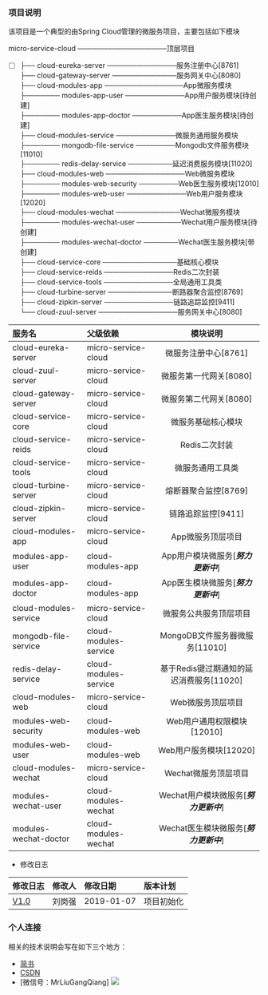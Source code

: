 ### 项目说明
该项目是一个典型的由Spring Cloud管理的微服务项目，主要包括如下模块

micro-service-cloud ──────────────────顶层项目<br>
- [ ] ├── cloud-eureka-server ──────────────服务注册中心[8761]<br>
├── cloud-gateway-server ─────────────服务网关中心[8080]<br>
├── cloud-modules-app ────────────────App微服务模块<br>
├─────── modules-app-user ────────────App用户服务模块[待创建]<br>
├─────── modules-app-doctor ──────────App医生服务模块[待创建]<br>
├── cloud-modules-service ────────────微服务通用服务模块<br>
├─────── mongodb-file-service ────────Mongodb文件服务模块[11010]<br>
├─────── redis-delay-service ─────────延迟消费服务模块[11020]<br>
├── cloud-modules-web ────────────────Web微服务模块<br>
├─────── modules-web-security ────────Web医生服务模块[12010]<br>
├─────── modules-web-user ────────────Web用户服务模块[12020]<br>
├── cloud-modules-wechat ─────────────Wechat微服务模块<br>
├─────── modules-wechat-user ─────────Wechat用户服务模块[待创建]<br>
├─────── modules-wechat-doctor ───────Wechat医生服务模块[带创建]<br>
├── cloud-service-core ───────────────基础核心模块<br>
├── cloud-service-reids ──────────────Redis二次封装<br>
├── cloud-service-tools ──────────────全局通用工具类<br>
├── cloud-turbine-server ─────────────断路器聚合监控[8769]<br>
├── cloud-zipkin-server ──────────────链路追踪监控[9411]<br>
└── cloud-zuul-server ────────────────服务网关中心[8080]<br>

|服务名 | 父级依赖 | 模块说明|
|:----|:----|:----:|
|cloud-eureka-server|micro-service-cloud|微服务注册中心[8761]|
|cloud-zuul-server|micro-service-cloud|微服务第一代网关[8080]|
|cloud-gateway-server|micro-service-cloud|微服务第二代网关[8080]|
|cloud-service-core|micro-service-cloud|微服务基础核心模块|
|cloud-service-reids|micro-service-cloud|Redis二次封装|
|cloud-service-tools|micro-service-cloud|微服务通用工具类|
|cloud-turbine-server|micro-service-cloud|熔断器聚合监控[8769]|
|cloud-zipkin-server|micro-service-cloud|链路追踪监控[9411]|
|cloud-modules-app|micro-service-cloud|App微服务顶层项目|
|modules-app-user|cloud-modules-app|App用户模块微服务[***努力更新中***]|
|modules-app-doctor|cloud-modules-app|App医生模块微服务[***努力更新中***]| 
|cloud-modules-service|micro-service-cloud|微服务公共服务顶层项目|
|mongodb-file-service|cloud-modules-service|MongoDB文件服务器微服务[11010]|
|redis-delay-service|cloud-modules-service|基于Redis键过期通知的延迟消费服务[11020]|
|cloud-modules-web|micro-service-cloud|Web微服务顶层项目|
|modules-web-security|cloud-modules-web|Web用户通用权限模块[12010]|
|modules-web-user|cloud-modules-web|Web用户服务模块[12020]|
|cloud-modules-wechat|micro-service-cloud|Wechat微服务顶层项目|
|modules-wechat-user|cloud-modules-wechat|Wechat用户模块微服务[***努力更新中***]| 
|modules-wechat-doctor|cloud-modules-wechat|Wechat医生模块微服务[***努力更新中***]|
* 修改日志

|修改日志|修改人|修改日期|版本计划|
|:----|:----|:----|:---|
|[V1.0](https://github.com/MrLiuGangQiang/micro-service-cloud/blob/master/README.md)|刘岗强|2019-01-07 |项目初始化|

### 个人连接
相关的技术说明会写在如下三个地方：
* [简书](https://www.jianshu.com/u/3642563a4185)
* [CSDN](https://blog.csdn.net/u010175879)
* [微信号：MrLiuGangQiang]
![](http://ovheeg7ro.bkt.clouddn.com/aLiangcode.jpg)
